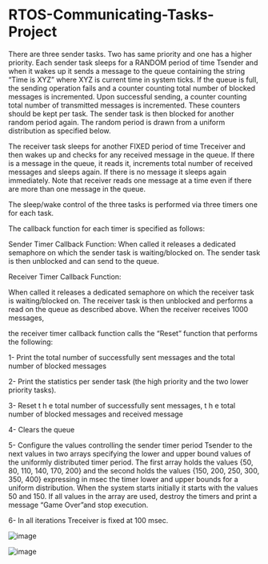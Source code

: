 # RTOS-Communicating-Tasks-Project

There are three sender tasks. Two has same priority and one has a higher priority. Each sender task sleeps for a RANDOM period of time Tsender and when it wakes up it sends a message to the queue containing the string “Time is XYZ” where XYZ is current time in system ticks. If the queue is full, the sending operation fails and a counter counting total number of blocked messages is incremented. Upon successful sending, a counter counting total number of transmitted messages is incremented. These counters should be kept per task. The sender task is then blocked for another random period again. The random period is drawn from a uniform distribution as specified below. 

The receiver task sleeps for another FIXED period of time Treceiver and then wakes up and checks for any received message in the queue. If there is a message in the queue, it reads it, increments total number of received messages and sleeps again. If there is no message it sleeps again immediately. Note that receiver reads one message at a time even if there are more than one message in the queue.

The sleep/wake control of the three tasks is performed via three timers one for each task.

The callback function for each timer is specified as follows:

Sender Timer Callback Function: When called it releases a dedicated semaphore on which the sender task is waiting/blocked on. The sender task is then unblocked and can send to the queue.

Receiver Timer Callback Function: 

When called it releases a dedicated semaphore on which the receiver task is waiting/blocked on. The receiver task is then unblocked and performs a read on the queue as described above. When the receiver receives 1000 messages, 

the receiver timer callback function calls the “Reset” function that performs the following:

1- Print the total number of successfully sent messages and the total number of blocked messages

2- Print the statistics per sender task (the high priority and the two lower priority tasks). 

3- Reset t h e total number of successfully sent messages, t h e total number of blocked messages and received message

4- Clears the queue

5- Configure the values controlling the sender timer period Tsender to the next values in two arrays specifying the lower and upper bound values of the uniformly distributed timer period. 
The first array holds the values {50, 80, 110, 140, 170, 200} and the second holds the values {150, 200, 250, 300, 350, 400} expressing in msec the timer lower and upper bounds for a uniform distribution. When the system starts initially it starts with the values 50 and 150. If all values in the array are used, destroy  the timers and print a message “Game Over”and stop execution.

6- In all iterations Treceiver is fixed at 100 msec.


![image](https://github.com/SherifMohamed2602/RTOS-Communicating-Tasks-Project/assets/115986078/6cf090eb-20a5-4432-b1bb-79812ffb31f2)


![image](https://github.com/SherifMohamed2602/RTOS-Communicating-Tasks-Project/assets/115986078/8da912d7-9e4f-4e8b-b9fc-10fb1cd8b6fb)
